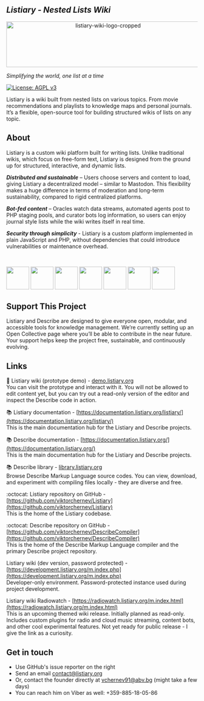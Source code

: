 ## *Listiary - Nested Lists Wiki*  

<p align="center">
<img width="520" height="120" alt="listiary-wiki-logo-cropped" src="https://github.com/user-attachments/assets/02d3faff-e4cf-49f8-a771-c7b8fbb483e0" />
</p>

_Simplifying the world, one list at a time_
<!-- World simplified, one list at a time -->
<!-- Listiary - see complexity surmised -->
<!-- Listiary - the world in simple terms -->

[![License: AGPL v3](https://img.shields.io/badge/License-AGPL_v3-blue.svg)](https://www.gnu.org/licenses/agpl-3.0)

Listiary is a wiki built from nested lists on various topics. From movie recommendations and playlists to knowledge maps and personal journals.
It’s a flexible, open-source tool for building structured wikis of lists on any topic.

## About  
Listiary is a custom wiki platform built for writing lists. Unlike traditional wikis, which focus on free-form text, Listiary is designed from the ground up for structured, interactive, and dynamic lists.

***Distributed and sustainable*** – Users choose servers and content to load, giving Listiary a decentralized model – similar to Mastodon. This flexibility makes a huge difference in terms of moderation and long-term sustainability, compared to rigid centralized platforms.

***Bot-fed content*** – Oracles watch data streams, automated agents post to PHP staging pools, and curator bots log information, so users can enjoy journal style lists while the wiki writes itself in real time.

***Security through simplicity*** - Listiary is a custom platform implemented in plain JavaScript and PHP, without dependencies that could introduce vulnerabilities or maintenance overhead.

<br />

<a href="https://github.com/user-attachments/assets/a1555953-4010-4d41-aab0-4e80f0c737e2"><img src="https://github.com/user-attachments/assets/a1555953-4010-4d41-aab0-4e80f0c737e2" width="60"/></a>
<a href="https://github.com/user-attachments/assets/13908d39-3def-49ef-a893-e5d310d2a5b9"><img src="https://github.com/user-attachments/assets/13908d39-3def-49ef-a893-e5d310d2a5b9" width="60"/></a>
<a href="https://github.com/user-attachments/assets/218305b8-36f5-4a14-915c-445759478afa"><img src="https://github.com/user-attachments/assets/218305b8-36f5-4a14-915c-445759478afa" width="60"/></a>
<a href="https://github.com/user-attachments/assets/fc0d8668-cbf1-43ff-9a2d-3aacfe7bb921"><img src="https://github.com/user-attachments/assets/fc0d8668-cbf1-43ff-9a2d-3aacfe7bb921" width="60"/></a>
<a href="https://github.com/user-attachments/assets/472ebac0-1ba7-4c56-82c1-8ec48c18b89b"><img src="https://github.com/user-attachments/assets/472ebac0-1ba7-4c56-82c1-8ec48c18b89b" width="60"/></a>
<a href="https://github.com/user-attachments/assets/8a872a5e-cd2f-4784-b2a4-6f1f60700c9b"><img src="https://github.com/user-attachments/assets/8a872a5e-cd2f-4784-b2a4-6f1f60700c9b" width="60"/></a>
<a href="https://github.com/user-attachments/assets/9a88d5a0-031c-400c-a38b-7bb4686c0b4b"><img src="https://github.com/user-attachments/assets/9a88d5a0-031c-400c-a38b-7bb4686c0b4b" width="60"/></a>

## Support This Project  
Listiary and Describe are designed to give everyone open, modular, and accessible tools for knowledge management. We’re currently setting up an Open Collective page where you’ll be able to contribute in the near future. Your support helps keep the project free, sustainable, and continuously evolving.

## Links  
🧭 Listiary wiki (prototype demo) - [demo.listiary.org](https://demo.listiary.org/m.index.php)  
You can visit the prototype and interact with it. You will not be allowed to edit content yet, but you can try out a read-only version of the editor and inspect the Describe code in action.

📚 Listiary documentation - [https://documentation.listiary.org/listiary/](https://documentation.listiary.org/listiary/)  
This is the main documentation hub for the Listiary and Describe projects.

📚 Describe documentation - [https://documentation.listiary.org/](https://documentation.listiary.org/)  
This is the main documentation hub for the Listiary and Describe projects.

📚 Describe library - [library.listiary.org](https://library.listiary.org/)  
Browse Describe Markup Language source codes. You can view, download, and experiment with compiling files locally - they are diverse and free.

:octocat: Listiary repository on GitHub - [https://github.com/viktorchernev/Listiary](https://github.com/viktorchernev/Listiary)  
This is the home of the Listiary codebase.

:octocat: Describe repository on GitHub - [https://github.com/viktorchernev/DescribeCompiler](https://github.com/viktorchernev/DescribeCompiler)  
This is the home of the Describe Markup Language compiler and the primary Describe project repository.

Listiary wiki (dev version, password protected) - [https://development.listiary.org/m.index.php](https://development.listiary.org/m.index.php)  
Developer-only environment. Password-protected instance used during project development.

Listiary wiki Radiowatch - [https://radiowatch.listiary.org/m.index.html](https://radiowatch.listiary.org/m.index.html)  
This is an upcoming themed wiki release. Initially planned as read-only. Includes custom plugins for radio and cloud music streaming, content bots, and other cool experimental features. Not yet ready for public release - I give the link as a curiosity.


## Get in touch  
- Use GitHub's issue reporter on the right
- Send an email contact@listiary.org
- Or, contact the founder directly at vchernev91@abv.bg (might take a few days)
- You can reach him on Viber as well: +359-885-18-05-86
